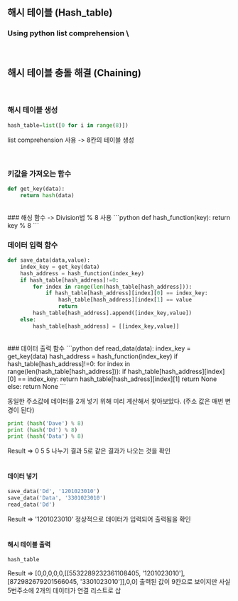 ## 해시 테이블 (Hash_table)
### Using python list comprehension  \
<br/>

## 해시 테이블 충돌 해결 (Chaining)  
<br/>

### 해시 테이블 생성
```python
hash_table=list([0 for i in range(8)])
```
list comprehension 사용 -> 8칸의 테이블 생성  

<br/>

### 키값을 가져오는 함수
```python
def get_key(data):
    return hash(data)
```
  
  <br/>
### 해싱 함수 -> Division법 % 8 사용
```python
def hash_function(key):
    return key % 8
```  
<br/>

### 데이터 입력 함수
```python
def save_data(data,value):
    index_key = get_key(data)
    hash_address = hash_function(index_key)
    if hash_table[hash_address]!=0:
        for index in range(len(hash_table[hash_address])):
            if hash_table[hash_address][index][0] == index_key:
                hash_table[hash_address][index[1] == value
                return
        hash_table[hash_address].append([index_key,value])
    else:
        hash_table[hash_address] = [[index_key,value]]
```
  
  <br/>
### 데이터 출력 함수
```python
def read_data(data):
    index_key = get_key(data)
    hash_address = hash_function(index_key)
    if hash_table[hash_address]!=0:
        for index in range(len(hash_table[hash_address])):
            if hash_table[hash_address][index][0] == index_key:
               return hash_table[hash_adress][index][1]
        return None
    else:
        return None
```  
<br/>

동일한 주소값에 데이터를 2개 넣기 위해 미리 계산해서 찾아보았다.
(주소 값은 매번 변경이 된다)
```python
print (hash('Dave') % 8)
print (hash('Dd') % 8)
print (hash('Data') % 8)
```

Result => 0 5 5
나누기 결과 5로 같은 결과가 나오는 것을 확인                                           
<br/>
#### 데이터 넣기
```python
save_data('Dd', '1201023010')
save_data('Data', '3301023010')
read_data('Dd')
```
Result => '1201023010'
정상적으로 데이터가 입력되어 출력됨을 확인  
<br/>

#### 해시 테이블 출력
```python
hash_table
```

Result => [0,0,0,0,0,[[5532289232361108405, '1201023010'], [872982679201566045, '3301023010']],0,0]
출력된 값이 9칸으로 보이지만 사실 5번주소에 2개의 데이터가 연결 리스트로 삽

